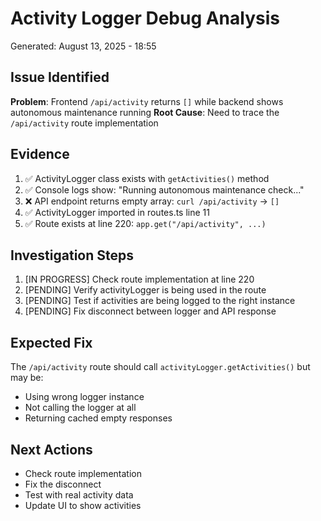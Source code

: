 # Activity Logger Debug Analysis
Generated: August 13, 2025 - 18:55

## Issue Identified
**Problem**: Frontend `/api/activity` returns `[]` while backend shows autonomous maintenance running
**Root Cause**: Need to trace the `/api/activity` route implementation

## Evidence
1. ✅ ActivityLogger class exists with `getActivities()` method
2. ✅ Console logs show: "Running autonomous maintenance check..."
3. ❌ API endpoint returns empty array: `curl /api/activity` → `[]`
4. ✅ ActivityLogger imported in routes.ts line 11
5. ✅ Route exists at line 220: `app.get("/api/activity", ...)`

## Investigation Steps
1. [IN PROGRESS] Check route implementation at line 220
2. [PENDING] Verify activityLogger is being used in the route  
3. [PENDING] Test if activities are being logged to the right instance
4. [PENDING] Fix disconnect between logger and API response

## Expected Fix
The `/api/activity` route should call `activityLogger.getActivities()` but may be:
- Using wrong logger instance
- Not calling the logger at all  
- Returning cached empty responses

## Next Actions
- Check route implementation
- Fix the disconnect
- Test with real activity data
- Update UI to show activities